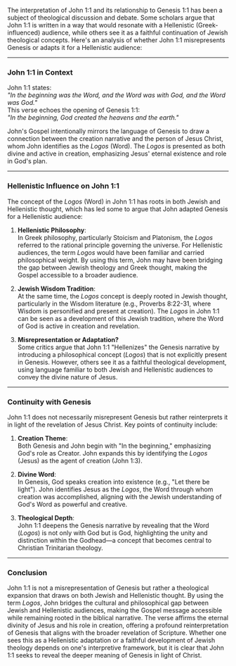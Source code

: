 The interpretation of John 1:1 and its relationship to Genesis 1:1 has been a subject of theological discussion and debate. Some scholars argue that John 1:1 is written in a way that would resonate with a Hellenistic (Greek-influenced) audience, while others see it as a faithful continuation of Jewish theological concepts. Here's an analysis of whether John 1:1 misrepresents Genesis or adapts it for a Hellenistic audience:

---

### **John 1:1 in Context**
John 1:1 states:  
*"In the beginning was the Word, and the Word was with God, and the Word was God."*  
This verse echoes the opening of Genesis 1:1:  
*"In the beginning, God created the heavens and the earth."*

John's Gospel intentionally mirrors the language of Genesis to draw a connection between the creation narrative and the person of Jesus Christ, whom John identifies as the *Logos* (Word). The *Logos* is presented as both divine and active in creation, emphasizing Jesus' eternal existence and role in God's plan.

---

### **Hellenistic Influence on John 1:1**
The concept of the *Logos* (Word) in John 1:1 has roots in both Jewish and Hellenistic thought, which has led some to argue that John adapted Genesis for a Hellenistic audience:

1. **Hellenistic Philosophy**:  
   In Greek philosophy, particularly Stoicism and Platonism, the *Logos* referred to the rational principle governing the universe. For Hellenistic audiences, the term *Logos* would have been familiar and carried philosophical weight. By using this term, John may have been bridging the gap between Jewish theology and Greek thought, making the Gospel accessible to a broader audience.

2. **Jewish Wisdom Tradition**:  
   At the same time, the *Logos* concept is deeply rooted in Jewish thought, particularly in the Wisdom literature (e.g., Proverbs 8:22-31, where Wisdom is personified and present at creation). The *Logos* in John 1:1 can be seen as a development of this Jewish tradition, where the Word of God is active in creation and revelation.

3. **Misrepresentation or Adaptation?**  
   Some critics argue that John 1:1 "Hellenizes" the Genesis narrative by introducing a philosophical concept (*Logos*) that is not explicitly present in Genesis. However, others see it as a faithful theological development, using language familiar to both Jewish and Hellenistic audiences to convey the divine nature of Jesus.

---

### **Continuity with Genesis**
John 1:1 does not necessarily misrepresent Genesis but rather reinterprets it in light of the revelation of Jesus Christ. Key points of continuity include:

1. **Creation Theme**:  
   Both Genesis and John begin with "In the beginning," emphasizing God's role as Creator. John expands this by identifying the *Logos* (Jesus) as the agent of creation (John 1:3).

2. **Divine Word**:  
   In Genesis, God speaks creation into existence (e.g., "Let there be light"). John identifies Jesus as the *Logos*, the Word through whom creation was accomplished, aligning with the Jewish understanding of God's Word as powerful and creative.

3. **Theological Depth**:  
   John 1:1 deepens the Genesis narrative by revealing that the Word (*Logos*) is not only with God but is God, highlighting the unity and distinction within the Godhead—a concept that becomes central to Christian Trinitarian theology.

---

### **Conclusion**
John 1:1 is not a misrepresentation of Genesis but rather a theological expansion that draws on both Jewish and Hellenistic thought. By using the term *Logos*, John bridges the cultural and philosophical gap between Jewish and Hellenistic audiences, making the Gospel message accessible while remaining rooted in the biblical narrative. The verse affirms the eternal divinity of Jesus and his role in creation, offering a profound reinterpretation of Genesis that aligns with the broader revelation of Scripture. Whether one sees this as a Hellenistic adaptation or a faithful development of Jewish theology depends on one's interpretive framework, but it is clear that John 1:1 seeks to reveal the deeper meaning of Genesis in light of Christ.